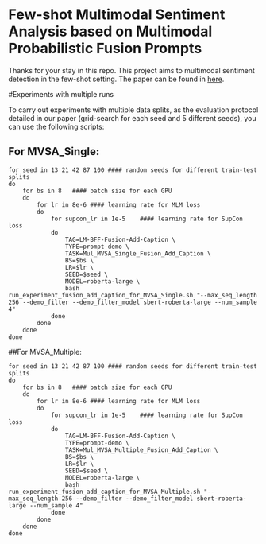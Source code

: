 # Few-shot Multimodal Sentiment Analysis based on Multimodal Probabilistic Fusion Prompts

Thanks for your stay in this repo. This project aims to multimodal sentiment detection in the few-shot setting. The paper can be found in [here](https://arxiv.org/abs/2211.06607).

#Experiments with multiple runs

To carry out experiments with multiple data splits, as the evaluation protocol detailed in our paper (grid-search for each seed and 5 different seeds), you can use the following scripts:

## For MVSA_Single:

```
for seed in 13 21 42 87 100 #### random seeds for different train-test splits
do
    for bs in 8   #### batch size for each GPU
    do
        for lr in 8e-6 #### learning rate for MLM loss 
        do
            for supcon_lr in 1e-5    #### learning rate for SupCon loss
            do
                TAG=LM-BFF-Fusion-Add-Caption \
                TYPE=prompt-demo \
                TASK=Mul_MVSA_Single_Fusion_Add_Caption \
                BS=$bs \
                LR=$lr \
                SEED=$seed \
                MODEL=roberta-large \
                bash run_experiment_fusion_add_caption_for_MVSA_Single.sh "--max_seq_length 256 --demo_filter --demo_filter_model sbert-roberta-large --num_sample 4"
            done
        done
    done
done
```

##For MVSA_Multiple:

```
for seed in 13 21 42 87 100 #### random seeds for different train-test splits
do
    for bs in 8   #### batch size for each GPU
    do
        for lr in 8e-6 #### learning rate for MLM loss
        do
            for supcon_lr in 1e-5    #### learning rate for SupCon loss
            do
                TAG=LM-BFF-Fusion-Add-Caption \
                TYPE=prompt-demo \
                TASK=Mul_MVSA_Multiple_Fusion_Add_Caption \
                BS=$bs \
                LR=$lr \
                SEED=$seed \
                MODEL=roberta-large \
                bash run_experiment_fusion_add_caption_for_MVSA_Multiple.sh "--max_seq_length 256 --demo_filter --demo_filter_model sbert-roberta-large --num_sample 4"
            done
        done
    done
done
```
